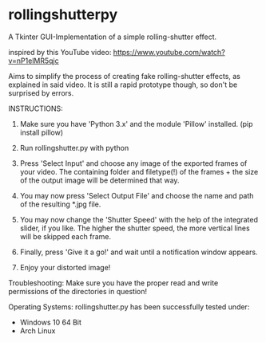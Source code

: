 # rollingshutterpy
A Tkinter GUI-Implementation of a simple rolling-shutter effect.

inspired by this YouTube video:
https://www.youtube.com/watch?v=nP1elMR5qjc

Aims to simplify the process of creating fake rolling-shutter effects, as explained in said video.
It is still a rapid prototype though, so don't be surprised by errors.

INSTRUCTIONS:
1. Make sure you have 'Python 3.x' and the module 'Pillow' installed. (pip install pillow)
2. Run rollingshutter.py with python

3. Press 'Select Input' and choose any image of the exported frames of your video.
   The containing folder and filetype(!) of the frames + the size of the output image will be determined that way.
4. You may now press 'Select Output File' and choose the name and path of the resulting *.jpg file.
5. You may now change the 'Shutter Speed' with the help of the integrated slider, if you like.
   The higher the shutter speed, the more vertical lines will be skipped each frame.
6. Finally, press 'Give it a go!' and wait until a notification window appears.
7. Enjoy your distorted image!

Troubleshooting:
Make sure you have the proper read and write permissions of the directories in question!

Operating Systems:
rollingshutter.py has been successfully tested under:
- Windows 10 64 Bit
- Arch Linux
